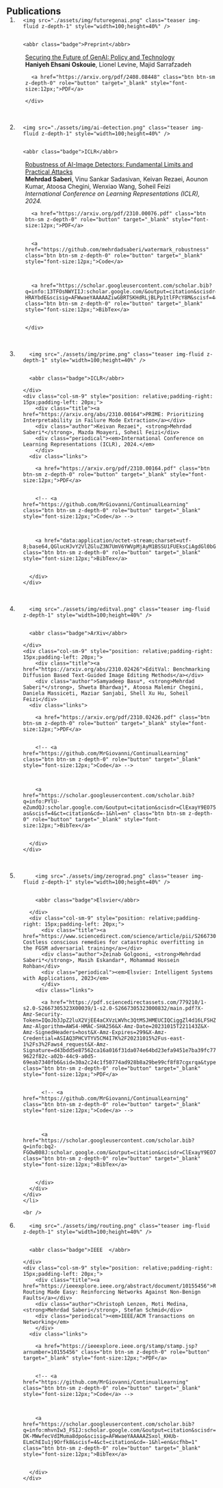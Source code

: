 
<h2 id="publications" style="margin: 2px 0px -15px;">Publications</h2>

<div class="publications">
<ol class="bibliography">


<li>
<div class="pub-row">
  <div class="col-sm-3 abbr" style="position: relative;padding-right: 15px;padding-left: 15px;">
     
    <img src="./assets/img/futuregenai.png" class="teaser img-fluid z-depth-1" style="width=100;height=40%" />
    
     
    <abbr class="badge">Preprint</abbr>
    
  </div>
  <div class="col-sm-9" style="position: relative;padding-right: 15px;padding-left: 20px;">
      <div class="title"><a href="https://arxiv.org/pdf/2408.08448">Securing the Future of GenAI: Policy and Technology</a></div>
      <div class="author">
     <strong> Haniyeh Ehsani Oskouie</strong>, Lionel Levine, Majid Sarrafzadeh
     </div>
      <!-- <div class="periodical"><em></em></div> -->
    <div class="links">
       
      <a href="https://arxiv.org/pdf/2408.08448" class="btn btn-sm z-depth-0" role="button" target="_blank" style="font-size:12px;">PDF</a>
      
    </div>
  </div>
</div>
</li>

<br />

<li>
<div class="pub-row">
  <div class="col-sm-3 abbr" style="position: relative;padding-right: 15px;padding-left: 15px;">
     
    <img src="./assets/img/ai-detection.png" class="teaser img-fluid z-depth-1" style="width=100;height=40%" />
    
     
    <abbr class="badge">ICLR</abbr>
    
  </div>
  <div class="col-sm-9" style="position: relative;padding-right: 15px;padding-left: 20px;">
      <div class="title"><a href="https://arxiv.org/abs/2310.00076">Robustness of AI-Image Detectors: Fundamental Limits and Practical Attacks</a></div>
      <div class="author"><strong>Mehrdad Saberi</strong>, Vinu Sankar Sadasivan, Keivan Rezaei, Aounon Kumar, Atoosa Chegini, Wenxiao Wang, Soheil Feizi</div>
      <div class="periodical"><em>International Conference on Learning Representations (ICLR), 2024.</em>
      </div>  
    <div class="links">
       
      <a href="https://arxiv.org/pdf/2310.00076.pdf" class="btn btn-sm z-depth-0" role="button" target="_blank" style="font-size:12px;">PDF</a>
      
       
      <a href="https://github.com/mehrdadsaberi/watermark_robustness" class="btn btn-sm z-depth-0" role="button" target="_blank" style="font-size:12px;">Code</a>
      
      
       
      <a href="https://scholar.googleusercontent.com/scholar.bib?q=info:13TFOsNWYIIJ:scholar.google.com/&output=citation&scisdr=ClEwYZ4DEJ7FiZwAHaM:AFWwaeYAAAAAZiwGBaPNZI9PBMAaEJ7-HRAYbdE&scisig=AFWwaeYAAAAAZiwGBRTSKHdRLjBLPp1tlFPcY8M&scisf=4&ct=citation&cd=-1&hl=en" class="btn btn-sm z-depth-0" role="button" target="_blank" style="font-size:12px;">BibTex</a>
      
      
    </div>
  </div>
</div>
</li>

<br />


<li>
  <div class="pub-row">
    <div class="col-sm-3 abbr" style="position: relative;padding-right: 15px;padding-left: 15px;">
       
      <img src="./assets/img/prime.png" class="teaser img-fluid z-depth-1" style="width=100;height=40%" />
      
       
      <abbr class="badge">ICLR</abbr>
      
    </div>
    <div class="col-sm-9" style="position: relative;padding-right: 15px;padding-left: 20px;">
        <div class="title"><a href="https://arxiv.org/abs/2310.00164">PRIME: Prioritizing Interpretability in Failure Mode Extraction</a></div>
        <div class="author">Keivan Rezaei*, <strong>Mehrdad Saberi*</strong>, Mazda Moayeri, Soheil Feizi</div>
        <div class="periodical"><em>International Conference on Learning Representations (ICLR), 2024.</em>
        </div>  
      <div class="links">
         
        <a href="https://arxiv.org/pdf/2310.00164.pdf" class="btn btn-sm z-depth-0" role="button" target="_blank" style="font-size:12px;">PDF</a>
        
         
        <!-- <a href="https://github.com/MrGiovanni/ContinualLearning" class="btn btn-sm z-depth-0" role="button" target="_blank" style="font-size:12px;">Code</a> -->
        
        
         
        <a href="data:application/octet-stream;charset=utf-8;base64,QGlucHJvY2VlZGluZ3N7UmV6YWVpMjAyM1BSSU1FUEksCiAgdGl0bGU9e1BSSU1FOiBQcmlvcml0aXppbmcgSW50ZXJwcmV0YWJpbGl0eSBpbiBGYWlsdXJlIE1vZGUgRXh0cmFjdGlvbn0sCiAgYXV0aG9yPXtLZWl2YW4gUmV6YWVpIGFuZCBNZWhyZGFkIFNhYmVyaSBhbmQgTWF6ZGEgTW9heWVyaSBhbmQgU29oZWlsIEZlaXppfSwKICB5ZWFyPXsyMDIzfSwKICB1cmw9e2h0dHBzOi8vYXBpLnNlbWFudGljc2Nob2xhci5vcmcvQ29ycHVzSUQ6MjYzMzM0Mzc2fQp9" class="btn btn-sm z-depth-0" role="button" target="_blank" style="font-size:12px;">BibTex</a>
        
        
      </div>
    </div>
  </div>
  </li>
  
  <br />


  

<li>
  <div class="pub-row">
    <div class="col-sm-3 abbr" style="position: relative;padding-right: 15px;padding-left: 15px;">
       
      <img src="./assets/img/editval.png" class="teaser img-fluid z-depth-1" style="width=100;height=40%" />
      
       
      <abbr class="badge">ArXiv</abbr>
      
    </div>
    <div class="col-sm-9" style="position: relative;padding-right: 15px;padding-left: 20px;">
        <div class="title"><a href="https://arxiv.org/abs/2310.02426">EditVal: Benchmarking Diffusion Based Text-Guided Image Editing Methods</a></div>
        <div class="author">Samyadeep Basu*, <strong>Mehrdad Saberi*</strong>, Shweta Bhardwaj*, Atoosa Malemir Chegini, Daniela Massiceti, Maziar Sanjabi, Shell Xu Hu, Soheil Feizi</div>
      <div class="links">
         
        <a href="https://arxiv.org/pdf/2310.02426.pdf" class="btn btn-sm z-depth-0" role="button" target="_blank" style="font-size:12px;">PDF</a>
        
         
        <!-- <a href="https://github.com/MrGiovanni/ContinualLearning" class="btn btn-sm z-depth-0" role="button" target="_blank" style="font-size:12px;">Code</a> -->
        
        
         
        <a href="https://scholar.googleusercontent.com/scholar.bib?q=info:PYlU-eZumdQJ:scholar.google.com/&output=citation&scisdr=ClExayY9EO75yYRiqkk:AFWwaeYAAAAAZSxkskmnF8kQNeuMzK87dbc00S0&scisig=AFWwaeYAAAAAZSxkspBOtajQV8TJMVs2I8Nt-as&scisf=4&ct=citation&cd=-1&hl=en" class="btn btn-sm z-depth-0" role="button" target="_blank" style="font-size:12px;">BibTex</a>
        
        
      </div>
    </div>
  </div>
  </li>
  
  <br />


  

  <li>
    <div class="pub-row">
      <div class="col-sm-3 abbr" style="position: relative;padding-right: 15px;padding-left: 15px;">
         
        <img src="./assets/img/zerograd.png" class="teaser img-fluid z-depth-1" style="width=100;height=40%" />
        
         
        <abbr class="badge">Elsvier</abbr>
        
      </div>
      <div class="col-sm-9" style="position: relative;padding-right: 15px;padding-left: 20px;">
          <div class="title"><a href="https://www.sciencedirect.com/science/article/pii/S2667305323000832">ZeroGrad: Costless conscious remedies for catastrophic overfitting in the FGSM adversarial training</a></div>
          <div class="author">Zeinab Golgooni, <strong>Mehrdad Saberi*</strong>, Masih Eskandar*, Mohammad Hossein Rohban</div>
          <div class="periodical"><em>Elsvier: Intelligent Systems with Applications, 2023</em>
          </div>  
        <div class="links">
           
          <a href="https://pdf.sciencedirectassets.com/779210/1-s2.0-S2667305323X00039/1-s2.0-S2667305323000832/main.pdf?X-Amz-Security-Token=IQoJb3JpZ2luX2VjEE4aCXVzLWVhc3QtMSJHMEUCIQCiggZl4d16LFSHZ%2FNpUOcqZ2HqE2WLM2Qek71Da0gUFAIgdsNvg3%2FhBp22V18pkd5DZ6C24JBBD7rzG6TONs85LzUqswUIZxAFGgwwNTkwMDM1NDY4NjUiDDzDgUcufCiogC7euyqQBU%2BRgH3s8Oia0g3w9%2BI32WSz4iaEG1F92lsrUgZKIHruM5Ru8NzMB2F7PpAbzO5rnujQ2%2BlfjSHhRfLsvHq92%2BOibw7F897LBWuqPaL1lQwGrAd2GaKtgyWQrKL23HeboTAhGZ%2FRoDUet6hs7mi7W33P47UUSa6%2F9wqTYK7E7s0mpqS6AJkfhcYOY36Pj2xzyhp8E8gY2AVYub8IxwvyzZKYslofTtF9Ks6naw0VixY1rMP6WEZ099cxvtzHDWgx8JY1BE3PQHg2npvODR7uRNbTE3eMW720c7AqXUXwE6YCOOFCx7jW3cz6Sq2%2FBEIGiTsL%2Bj5T3n0tqOg7%2BuflLhB%2Fq6n3amiRzhKP%2BPGr8gKCvb40iHh51XDMV17XfdADd8w9RaWzQ0vr9CFEiM7oarFx1pgv30VkkXtqlIcn0gmFxfbQWpCmNc%2BNp0EjwSOqQiYC6IC0N7Oicjc12n5JQ%2F%2BFcftkKBmyuvG318x6U%2Fm2RW8xFT%2Bwq0%2B3hKUvGPaE6VVltWyVB7s8W3GU2qAEUYtv4NmrI0tENzKl1%2BhSXoZnW2mDx1tZ386EZIsIkjPn0Q1T7zr7EseRR2tWLSiqep8HERK6Lf8jautrWa4j8hZhqZHktX4aldEYeB3MMhBEO3XxEUSHRIZygU46mufOZrKLgN%2FuQc0enB0f8x4aKA7zC4%2BdV1wcIZdgZWuMzq1HP1WRdSduxWqOW%2BTMaTzkkoCrx5TFzQJJZQT%2BdbrAWR%2Fuo6KvOpMYcaTXNlgmFQo2EsWb4Z5rm5et9nw5zYN7u1hHFxrcZW6vsGV8I5LIbIq0LOxgJ6PI5Fn05C%2Fwjj%2B99S2YlifkvPqk64i%2BJ7XwX4KV8%2BLGbTKZ0%2BYsnYB0%2B7%2FCMIiwsakGOrEB4Jwc8%2FLhAGGGsLYrRNCa6GcPQPbe%2Bv6dwNUhlsH5gWTTwtKPuyXkF5XPkHCA4nvuyp2oasrkmUpROIe4tmm1hMiV0XK4zxXmvYwjYLFJThXrgK3FyTwCQzVLCfFKilxjddLNTYGVwP%2FolUqEgoIE9OXrx20WH%2FHcy%2BKQInvo4wplnxJ%2BpERIc%2FojbN4vxv2ehoIUCjRm7otHqpZv3ZC6tn0FPUBc%2FhUsrnU4WlnglXKZ&X-Amz-Algorithm=AWS4-HMAC-SHA256&X-Amz-Date=20231015T221143Z&X-Amz-SignedHeaders=host&X-Amz-Expires=299&X-Amz-Credential=ASIAQ3PHCVTYV5CM4I7K%2F20231015%2Fus-east-1%2Fs3%2Faws4_request&X-Amz-Signature=d43bdd5e87562ca16a016f31da074e64bd23efa9451e7ba39fc779e9d993023f&hash=08252a7122a30a0021c6e37f001c10f608875389ab883234c104eebc1486fd91&host=68042c943591013ac2b2430a89b270f6af2c76d8dfd086a07176afe7c76c2c61&pii=S2667305323000832&tid=spdf-9622f82c-a02b-44c9-a0d5-69eab7340fb6&sid=30a2c24c1f50774ad928b8a29be99cf8f87cgxrqa&type=client&tsoh=d3d3LnNjaWVuY2VkaXJlY3QuY29t&ua=0f155c545007515650545b&rr=816b66445fba05ff&cc=us" class="btn btn-sm z-depth-0" role="button" target="_blank" style="font-size:12px;">PDF</a>
          
           
          <!-- <a href="https://github.com/MrGiovanni/ContinualLearning" class="btn btn-sm z-depth-0" role="button" target="_blank" style="font-size:12px;">Code</a> -->
          
          
           
          <a href="https://scholar.googleusercontent.com/scholar.bib?q=info:bq2-FGOwB08J:scholar.google.com/&output=citation&scisdr=ClExayY9EO75yYRg2ic:AFWwaeYAAAAAZSxmwiek1b6eh1ra2nGlc2_uOKs&scisig=AFWwaeYAAAAAZSxmwld07DWSpBYD1vZ1n1YcSQY&scisf=4&ct=citation&cd=-1&hl=en" class="btn btn-sm z-depth-0" role="button" target="_blank" style="font-size:12px;">BibTex</a>
          
          
        </div>
      </div>
    </div>
    </li>
    
    <br />


<li>
  <div class="pub-row">
    <div class="col-sm-3 abbr" style="position: relative;padding-right: 15px;padding-left: 15px;">
        
      <img src="./assets/img/routing.png" class="teaser img-fluid z-depth-1" style="width=100;height=40%" />
      
        
      <abbr class="badge">IEEE  </abbr>
      
    </div>
    <div class="col-sm-9" style="position: relative;padding-right: 15px;padding-left: 20px;">
        <div class="title"><a href="https://ieeexplore.ieee.org/abstract/document/10155456">Robust Routing Made Easy: Reinforcing Networks Against Non-Benign Faults</a></div>
        <div class="author">Christoph Lenzen, Moti Medina, <strong>Mehrdad Saberi</strong>, Stefan Schmid</div>
        <div class="periodical"><em>IEEE/ACM Transactions on Networking</em>
        </div>  
      <div class="links">
          
        <a href="https://ieeexplore.ieee.org/stamp/stamp.jsp?arnumber=10155456" class="btn btn-sm z-depth-0" role="button" target="_blank" style="font-size:12px;">PDF</a>
        
          
        <!-- <a href="https://github.com/MrGiovanni/ContinualLearning" class="btn btn-sm z-depth-0" role="button" target="_blank" style="font-size:12px;">Code</a> -->
        
        
          
        <a href="https://scholar.googleusercontent.com/scholar.bib?q=info:mhvnIw3_FSIJ:scholar.google.com/&output=citation&scisdr=ClExayY9EO75yYRujw8:AFWwaeYAAAAAZSxolw-DK-MWwfecVdIMuma8dpo&scisig=AFWwaeYAAAAAZSxol_KHUb-ELmChEIu1j9Orfk8&scisf=4&ct=citation&cd=-1&hl=en&scfhb=1" class="btn btn-sm z-depth-0" role="button" target="_blank" style="font-size:12px;">BibTex</a>
        
        
      </div>
    </div>
  </div>
  </li>
  
  <br />

    



</ol>
</div>
